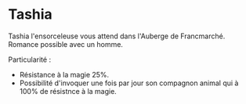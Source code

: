 # Tashia
Tashia l'ensorceleuse vous attend dans l'Auberge de Francmarché. Romance possible avec un homme.

Particularité :
- Résistance à la magie 25%.
- Possibilité d'invoquer une fois par jour son compagnon animal qui à 100% de résistnce à la magie.
